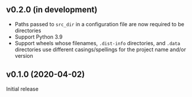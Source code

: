 v0.2.0 (in development)
-----------------------
- Paths passed to `src_dir` in a configuration file are now required to be
  directories
- Support Python 3.9
- Support wheels whose filenames, `.dist-info` directories, and `.data`
  directories use different casings/spellings for the project name and/or
  version

v0.1.0 (2020-04-02)
-------------------
Initial release
